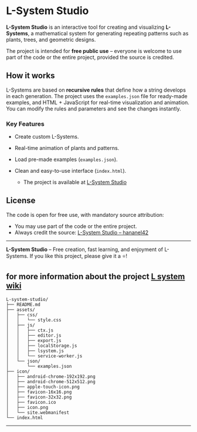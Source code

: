 # L-System Studio

**L-System Studio** is an interactive tool for creating and visualizing **L-Systems**, a mathematical system for generating repeating patterns such as plants, trees, and geometric designs.  

The project is intended for **free public use** – everyone is welcome to use part of the code or the entire project, provided the source is credited.

## How it works
L-Systems are based on **recursive rules** that define how a string develops in each generation. The project uses the `examples.json` file for ready-made examples, and HTML + JavaScript for real-time visualization and animation. You can modify the rules and parameters and see the changes instantly.

### Key Features
- Create custom L-Systems.
- Real-time animation of plants and patterns.
- Load pre-made examples (`examples.json`).
- Clean and easy-to-use interface (`index.html`).

   * The project is available at [L-System Studio](https://hananel42.github.io/L-system-studio/)

## License

The code is open for free use, with mandatory source attribution:

* You may use part of the code or the entire project.
* Always credit the source: [L-System Studio – hananel42](https://github.com/hananel42/L-system-studio)

---

**L-System Studio** – Free creation, fast learning, and enjoyment of L-Systems.
If you like this project, please give it a ⭐️!

for more information about the project [L system wiki](https://github.com/hananel42/L-system-studio/wiki)
---
```
L-system-studio/
├── README.md
├── assets/
│   ├── css/
│   │   └── style.css
│   ├── js/
│   │   ├── ctx.js
│   │   ├── editor.js
│   │   ├── export.js
│   │   ├── localStorage.js
│   │   ├── lsystem.js
│   │   └── service-worker.js
│   └── json/
│       └── examples.json
├── icon/
│   ├── android-chrome-192x192.png
│   ├── android-chrome-512x512.png
│   ├── apple-touch-icon.png
│   ├── favicon-16x16.png
│   ├── favicon-32x32.png
│   ├── favicon.ico
│   ├── icon.png
│   └── site.webmanifest
└── index.html
```
---



